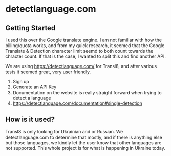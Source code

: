# detectlanguage.com

## Getting Started

I used this over the Google translate engine. I am not familiar with how the billing/quota works, and from my quick research, it seemed that the Google Translate & Detection character limit seemd to both count towards the chracter count. If that is the case, I wanted to split this and find another API.

We are using https://detectlanguage.com/ for Transl8, and after various tests it seemed great, very user friendly. 

1. Sign up
2. Generate an API Key
3. Documentation on the website is really straight forward when trying to detect a language
4. https://detectlanguage.com/documentation#single-detection


## How is it used?

Transl8 is only looking for Ukrainian and or Russian. We detectlanguage.com to determine that mostly, and if there is anything else but those languages, we kindly let the user know that other languages are not supported. This whole project is for what is happening in Ukraine today.
